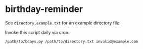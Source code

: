 # birthday-reminder

See `directory.example.txt` for an example directory file.

Invoke this script daily via cron:

    /path/to/bdays.py /path/to/directory.txt invalid@example.com

